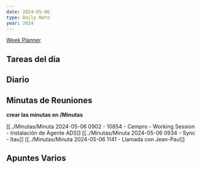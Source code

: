 ```yaml
---
date: 2024-05-06
type: Daily Note
year: 2024
---
```


[Week Planner](../Cuaderno/Week%20Planner.md)
## Tareas del dia

## Diario

## Minutas de Reuniones
**crear las minutas en /Minutas**

[[../Minutas/Minuta 2024-05-06 0902 - 10854 - Cempro - Working Session - Instalación de Agente ADS]]
[[../Minutas/Minuta 2024-05-06 0934 - Sync - Itau]]
[[../Minutas/Minuta 2024-05-06 1141 - Llamada con Jean-Paul]]


## Apuntes Varios

